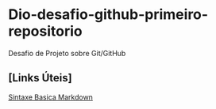 # Dio-desafio-github-primeiro-repositorio
Desafio de Projeto sobre Git/GitHub







## [Links Úteis]
[Sintaxe Basica Markdown](https://https://www.markdownguide.org/basic-syntax/)
